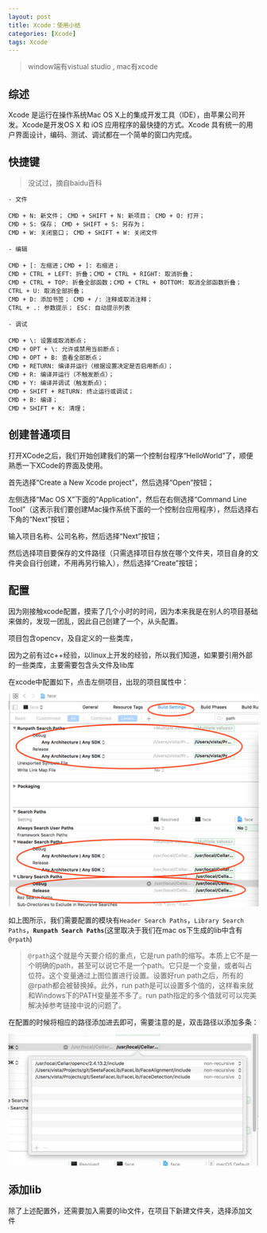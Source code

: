```yaml
---
layout: post
title: Xcode：使用小结
categories: [Xcode]
tags: Xcode
---
```


> window端有vistual studio , mac有xcode

## 综述

Xcode 是运行在操作系统Mac OS X上的集成开发工具（IDE），由苹果公司开发。Xcode是开发OS X 和 iOS 应用程序的最快捷的方式。Xcode 具有统一的用户界面设计，编码、测试、调试都在一个简单的窗口内完成。

## 快捷键

> 没试过，摘自baidu百科

```
- 文件

CMD + N: 新文件； CMD + SHIFT + N: 新项目； CMD + O: 打开；
CMD + S: 保存； CMD + SHIFT + S: 另存为；
CMD + W: 关闭窗口； CMD + SHIFT + W: 关闭文件

- 编辑

CMD + [: 左缩进；CMD + ]: 右缩进；
CMD + CTRL + LEFT: 折叠；CMD + CTRL + RIGHT: 取消折叠；
CMD + CTRL + TOP: 折叠全部函数；CMD + CTRL + BOTTOM: 取消全部函数折叠；
CTRL + U: 取消全部折叠；
CMD + D: 添加书签； CMD + /: 注释或取消注释；
CTRL + .: 参数提示； ESC: 自动提示列表

- 调试

CMD + \: 设置或取消断点；
CMD + OPT + \: 允许或禁用当前断点；
CMD + OPT + B: 查看全部断点；
CMD + RETURN: 编译并运行（根据设置决定是否启用断点）；
CMD + R: 编译并运行（不触发断点）；
CMD + Y: 编译并调试（触发断点）；
CMD + SHIFT + RETURN: 终止运行或调试；
CMD + B: 编译；
CMD + SHIFT + K: 清理；
```

## 创建普通项目

打开XCode之后，我们开始创建我们的第一个控制台程序“HelloWorld”了，顺便熟悉一下XCode的界面及使用。

首先选择“Create a New Xcode project”，然后选择“Open”按钮；

左侧选择“Mac OS X”下面的“Application”，然后在右侧选择“Command Line Tool”（这表示我们要创建Mac操作系统下面的一个控制台应用程序），然后选择右下角的“Next”按钮；

输入项目名称、公司名称，然后选择“Next”按钮；

然后选择项目要保存的文件路径（只需选择项目存放在哪个文件夹，项目自身的文件夹会自行创建，不用再另行输入），然后选择“Create”按钮；

## 配置

因为刚接触xcode配置，摸索了几个小时的时间，因为本来我是在别人的项目基础来做的，发现一团乱，因此自己创建了一个，从头配置。

项目包含opencv，及自定义的一些类库，

因为之前有过c++经验，以linux上开发的经验，所以我们知道，如果要引用外部的一些类库，主要需要包含头文件及lib库

在xcode中配置如下，点击左侧项目，出现的项目属性中：

![](../images/posts/2017/xcode1.png)

如上图所示，我们需要配置的模块有`Header Search Paths`，`Library Search Paths`，**`Runpath Search Paths`**(这里取决于我们在mac os下生成的lib中含有`@rpath`)

> `@rpath`这个就是今天要介绍的重点，它是run path的缩写。本质上它不是一个明确的path，甚至可以说它不是一个path。它只是一个变量，或者叫占位符。这个变量通过上图位置进行设置。设置好run path之后，所有的@rpath都会被替换掉。此外，run path是可以设置多个值的，这样看来就和Windows下的PATH变量差不多了。run path指定的多个值就可可以完美解决掉参考链接中说的问题了。

在配置的时候将相应的路径添加进去即可，需要注意的是，双击路径以添加多条：

![](../images/posts/2017/xcode2.png)

## 添加lib

除了上述配置外，还需要加入需要的lib文件，在项目下新建文件夹，选择添加文件
